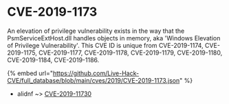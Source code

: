 # CVE-2019-1173

An elevation of privilege vulnerability exists in the way that the PsmServiceExtHost.dll handles objects in memory, aka 'Windows Elevation of Privilege Vulnerability'. This CVE ID is unique from CVE-2019-1174, CVE-2019-1175, CVE-2019-1177, CVE-2019-1178, CVE-2019-1179, CVE-2019-1180, CVE-2019-1184, CVE-2019-1186.

{% embed url="https://github.com/Live-Hack-CVE/full_database/blob/main/cves/2019/CVE-2019-1173.json" %}


* alidnf ~> [CVE-2019-11730](https://www.alice-snow.ru/2019/database/cve-2019-1173/cve-2019-11730-alidnf)